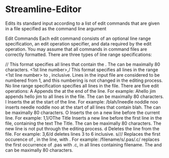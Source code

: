 # Streamline-Editor
Edits its standard input according to a list of edit commands that are given in a file specified as the command line argument

Edit Commands
Each edit command consists of an optional line range specification, an edit operation specifier, and data required by the edit operation. You may assume that all commands in command files are correctly formatted.
There are three types of line range specifications:

/<text>/
This format specifies all lines that contain the <text>. The <text> can be maximally 80 characters.
<1st line number>,<last line number>/
This format specifies all lines in the range <1st line number> to <last line number>, inclusive. Lines in the input file are considered to be numbered from 1, and this numbering is not changed in the editing process.
No line range specification specifies all lines in the file.
There are five edit operations:
A<text>
Appends the <text> at the end of the line. For example:
 Ahello jim 
appends hello jim to all lines in the file. The <text> can be maximally 80 characters.
I<text>
Inserts the <text> at the start of the line. For example:
 /blah/Ineedle noddle noo 
inserts needle noddle noo at the start of all lines that contain blah. The <text> can be maximally 80 characters.
O<text>
Inserts the <text> on a new line before the current line. For example:
 1,1/OThe Title 
Inserts a new line before the first line in the file, containing the text The Title. The <text> can be maximally 80 characters. The new line is not put through the editing process.
d
Deletes the line from the file. For example:
 3,6/d 
deletes lines 3 to 6 inclusive.
s/<old text>/<new text>/
Replaces the first occurence of <old text>, in the line, with <new text>. For example:
 /filename/s/.pas/.c/ 
replaces the first occurrence of .pas with .c, in all lines containing filename. The <old text> and <new text> can be maximally 80 characters.

